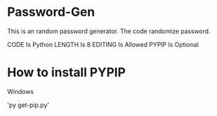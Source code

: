# Password-Gen

This is an random password generator.
The code randomize password.

CODE Is Python
LENGTH Is 8
EDITING Is Allowed
PYPIP Is Optional

# How to install PYPIP

Windows

'py get-pip.py'
